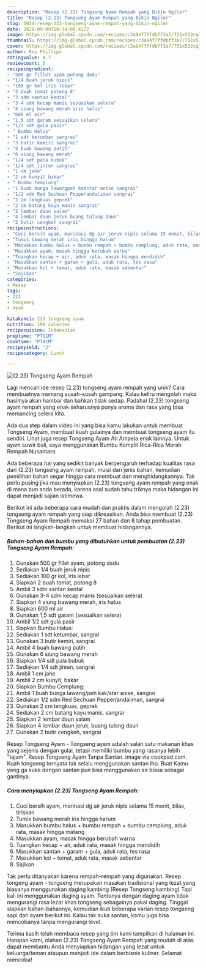 ```yaml
---
description: "Resep (2.23) Tongseng Ayam Rempah yang Bikin Ngiler"
title: "Resep (2.23) Tongseng Ayam Rempah yang Bikin Ngiler"
slug: 5024-resep-223-tongseng-ayam-rempah-yang-bikin-ngiler
date: 2020-09-09T10:14:00.617Z
image: https://img-global.cpcdn.com/recipes/c3a94f7ffdbff3a7/751x532cq70/223-tongseng-ayam-rempah-foto-resep-utama.jpg
thumbnail: https://img-global.cpcdn.com/recipes/c3a94f7ffdbff3a7/751x532cq70/223-tongseng-ayam-rempah-foto-resep-utama.jpg
cover: https://img-global.cpcdn.com/recipes/c3a94f7ffdbff3a7/751x532cq70/223-tongseng-ayam-rempah-foto-resep-utama.jpg
author: Roy Phillips
ratingvalue: 4.7
reviewcount: 5
recipeingredient:
- "500 gr fillet ayam potong dadu"
- "1/4 buah jeruk nipis"
- "100 gr kol iris lebar"
- "2 buah tomat potong 8"
- "3 sdm santan kental"
- "3-4 sdm kecap manis sesuaikan selera"
- "4 siung bawang merah iris halus"
- "600 ml air"
- "1,5 sdt garam sesuaikan selera"
- "1/2 sdt gula pasir"
- " Bumbu Halus"
- "1 sdt ketumbar sangrai"
- "3 butir kemiri sangrai"
- "4 buah bawang putih"
- "6 siung bawang merah"
- "1/4 sdt pala bubuk"
- "1/4 sdt jinten sangrai"
- "1 cm jahe"
- "2 cm kunyit bakar"
- " Bumbu Cemplung"
- "1 buah bunga lawangpeh kakstar anise sangrai"
- "1/2 sdm Red Sechuan Pepperandaliman sangrai"
- "2 cm lengkuas geprek"
- "2 cm batang kayu manis sangrai"
- "2 lembar daun salam"
- "4 lembar daun jeruk buang tulang daun"
- "2 butir cengkeh sangrai"
recipeinstructions:
- "Cuci bersih ayam, marinasi dg air jeruk nipis selama 15 menit, bilas, tiriskan"
- "Tumis bawang merah iris hingga harum"
- "Masukkan bumbu halus + bumbu rempah + bumbu cemplung, aduk rata, masak hingga matang"
- "Masukkan ayam, masak hingga berubah warna"
- "Tuangkan kecap + air, aduk rata, masak hingga mendidih"
- "Masukkan santan + garam + gula, aduk rata, tes rasa"
- "Masukkan kol + tomat, aduk rata, masak sebentar"
- "Sajikan"
categories:
- Resep
tags:
- 223
- tongseng
- ayam

katakunci: 223 tongseng ayam 
nutrition: 198 calories
recipecuisine: Indonesian
preptime: "PT11M"
cooktime: "PT41M"
recipeyield: "2"
recipecategory: Lunch

---
```



![(2.23) Tongseng Ayam Rempah](https://img-global.cpcdn.com/recipes/c3a94f7ffdbff3a7/751x532cq70/223-tongseng-ayam-rempah-foto-resep-utama.jpg)

Lagi mencari ide resep (2.23) tongseng ayam rempah yang unik? Cara membuatnya memang susah-susah gampang. Kalau keliru mengolah maka hasilnya akan hambar dan bahkan tidak sedap. Padahal (2.23) tongseng ayam rempah yang enak seharusnya punya aroma dan rasa yang bisa memancing selera kita.

Ada dua step dalam video ini yang bisa kamu lakukan untuk membuat Tongseng Ayam, membuat kuah gulainya dan membuat tongseng ayam itu sendiri. Lihat juga resep Tongseng Ayam Ati Ampela enak lainnya. Untuk ayam suwir bali, saya menggunakan Bumbu Komplit Rica-Rica Merah Rempah Nusantara.

Ada beberapa hal yang sedikit banyak berpengaruh terhadap kualitas rasa dari (2.23) tongseng ayam rempah, mulai dari jenis bahan, kemudian pemilihan bahan segar hingga cara membuat dan menghidangkannya. Tak perlu pusing jika mau menyiapkan (2.23) tongseng ayam rempah yang enak di mana pun anda berada, karena asal sudah tahu triknya maka hidangan ini dapat menjadi sajian istimewa.


Berikut ini ada beberapa cara mudah dan praktis dalam mengolah (2.23) tongseng ayam rempah yang siap dikreasikan. Anda bisa membuat (2.23) Tongseng Ayam Rempah memakai 27 bahan dan 8 tahap pembuatan. Berikut ini langkah-langkah untuk membuat hidangannya.

<!--inarticleads1-->

##### Bahan-bahan dan bumbu yang dibutuhkan untuk pembuatan (2.23) Tongseng Ayam Rempah:

1. Gunakan 500 gr fillet ayam, potong dadu
1. Sediakan 1/4 buah jeruk nipis
1. Sediakan 100 gr kol, iris lebar
1. Siapkan 2 buah tomat, potong 8
1. Ambil 3 sdm santan kental
1. Gunakan 3-4 sdm kecap manis (sesuaikan selera)
1. Siapkan 4 siung bawang merah, iris halus
1. Siapkan 600 ml air
1. Gunakan 1,5 sdt garam (sesuaikan selera)
1. Ambil 1/2 sdt gula pasir
1. Siapkan  Bumbu Halus:
1. Sediakan 1 sdt ketumbar, sangrai
1. Gunakan 3 butir kemiri, sangrai
1. Ambil 4 buah bawang putih
1. Gunakan 6 siung bawang merah
1. Siapkan 1/4 sdt pala bubuk
1. Sediakan 1/4 sdt jinten, sangrai
1. Ambil 1 cm jahe
1. Ambil 2 cm kunyit, bakar
1. Siapkan  Bumbu Cemplung:
1. Ambil 1 buah bunga lawang/peh kak/star anise, sangrai
1. Sediakan 1/2 sdm Red Sechuan Pepper/andaliman, sangrai
1. Gunakan 2 cm lengkuas, geprek
1. Sediakan 2 cm batang kayu manis, sangrai
1. Siapkan 2 lembar daun salam
1. Siapkan 4 lembar daun jeruk, buang tulang daun
1. Gunakan 2 butir cengkeh, sangrai


Resep Tongseng Ayam - Tongseng ayam adalah salah satu makanan khas yang sejenis dengan gulai, tetapi memiliki bumbu yang rasanya lebih &#34;tajam&#34;. Resep Tongseng Ayam Tanpa Santan. image via cookpad.com. Kuah tongseng ternyata tak selalu menggunakan santan lho. Buat Kamu yang ga suka dengan santan pun bisa menggunakan air biasa sebagai gantinya. 

<!--inarticleads2-->

##### Cara menyiapkan (2.23) Tongseng Ayam Rempah:

1. Cuci bersih ayam, marinasi dg air jeruk nipis selama 15 menit, bilas, tiriskan
1. Tumis bawang merah iris hingga harum
1. Masukkan bumbu halus + bumbu rempah + bumbu cemplung, aduk rata, masak hingga matang
1. Masukkan ayam, masak hingga berubah warna
1. Tuangkan kecap + air, aduk rata, masak hingga mendidih
1. Masukkan santan + garam + gula, aduk rata, tes rasa
1. Masukkan kol + tomat, aduk rata, masak sebentar
1. Sajikan


Tak perlu ditanyakan karena rempah-rempah yang digunakan. Resep tongeng ayam - tongseng merupakan masakan tradisional yang lezat yang biasanya menggunakan daging kambing (Resep Tongseng kambing) Tapi kali ini menggunakan daging ayam. Tentunya dengan daging ayam tidak mengurangi rasa lezat khas tongseng sebagainya pakai daging. Tinggal siapkan bahan-bahannya, kemudian ikuti beberapa varian resep tongseng sapi dan ayam berikut ini. Kalau tak suka santan, kamu juga bisa mencobanya tanpa mengurangi level. 

Terima kasih telah membaca resep yang tim kami tampilkan di halaman ini. Harapan kami, olahan (2.23) Tongseng Ayam Rempah yang mudah di atas dapat membantu Anda menyiapkan hidangan yang lezat untuk keluarga/teman ataupun menjadi ide dalam berbisnis kuliner. Selamat mencoba!
